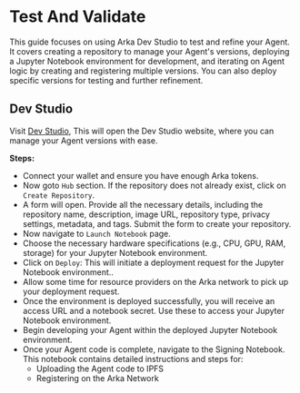 # Test And Validate

This guide focuses on using Arka Dev Studio to test and refine your Agent. It covers creating a repository to manage your Agent's versions, deploying a Jupyter Notebook environment for development, and iterating on Agent logic by creating and registering multiple versions. You can also deploy specific versions for testing and further refinement.

## Dev Studio

Visit [Dev Studio](https://studio.arka.network), This will open the Dev Studio website, where you can manage your Agent versions with ease.

**Steps:**

- Connect your wallet and ensure you have enough Arka tokens.
- Now goto `Hub` section. If the repository does not already exist, click on `Create Repository`.
- A form will open. Provide all the necessary details, including the repository name, description, image URL, 
repository type, privacy settings, metadata, and tags. Submit the form to create your repository.
- Now navigate to `Launch Notebook` page.
- Choose the necessary hardware specifications (e.g., CPU, GPU, RAM, storage) for your Jupyter Notebook environment.
- Click on `Deploy`: This will initiate a deployment request for the Jupyter Notebook environment..
- Allow some time for resource providers on the Arka network to pick up your deployment request.
- Once the environment is deployed successfully, you will receive an access URL and a notebook secret. Use these to access your Jupyter Notebook environment.
- Begin developing your Agent within the deployed Jupyter Notebook environment.
- Once your Agent code is complete, navigate to the Signing Notebook. This notebook contains detailed instructions and steps for:
  - Uploading the Agent code to IPFS
  - Registering on the Arka Network
